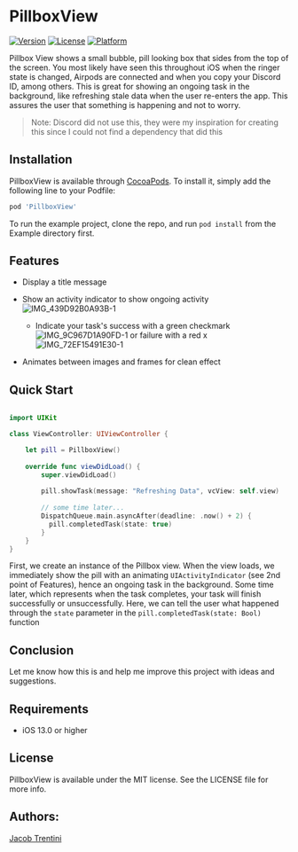 # PillboxView

 [![Version](https://img.shields.io/cocoapods/v/PillboxView.svg?style=flat)](https://cocoapods.org/pods/PillboxView)
 [![License](https://img.shields.io/cocoapods/l/PillboxView.svg?style=flat)](https://cocoapods.org/pods/PillboxView)
 [![Platform](https://img.shields.io/cocoapods/p/PillboxView.svg?style=flat)](https://cocoapods.org/pods/PillboxView)

Pillbox View shows a small bubble, pill looking box that sides from the top of the screen. You most likely have seen this throughout iOS when the ringer state is changed, Airpods are connected and when you copy your Discord ID, among others. This is great for showing an ongoing task in the background, like refreshing stale data when the user re-enters the app. This assures the user that something is happening and not to worry.

> Note: Discord did not use this, they were my inspiration for creating this since I could not find a dependency that did this

## Installation

PillboxView is available through [CocoaPods](https://cocoapods.org). To install
it, simply add the following line to your Podfile:

```ruby
pod 'PillboxView'
```

To run the example project, clone the repo, and run `pod install` from the Example directory first.

## Features

- Display a title message
- Show an activity indicator to show ongoing activity ![IMG_439D92B0A93B-1](https://user-images.githubusercontent.com/70717139/147837941-3ebd4ed7-b547-4601-87f5-dec0c7d5f317.jpeg)

  - Indicate your task's success with a green checkmark ![IMG_9C967D1A90FD-1](https://user-images.githubusercontent.com/70717139/147837835-c8090601-8134-42eb-acd3-463968d7a4d1.jpeg) 
 or failure with a red x ![IMG_72EF15491E30-1](https://user-images.githubusercontent.com/70717139/147837825-ce3c8894-f68c-4a08-94a8-38f3d5586fea.jpeg)
- Animates between images and frames for clean effect

## Quick Start

```swift

import UIKit

class ViewController: UIViewController {

    let pill = PillboxView()
    
    override func viewDidLoad() {
        super.viewDidLoad()
        
        pill.showTask(message: "Refreshing Data", vcView: self.view)
        
        // some time later...
        DispatchQueue.main.asyncAfter(deadline: .now() + 2) {
          pill.completedTask(state: true)
        }
    }
}

```

First, we create an instance of the Pillbox view. When the view loads, we immediately show the pill with an animating `UIActivityIndicator` (see 2nd point of Features), hence an ongoing task in the background. Some time later, which represents when the task completes, your task will finish successfully or unsuccessfully. Here, we can tell the user what happened through the `state` parameter in the `pill.completedTask(state: Bool)` function

## Conclusion

Let me know how this is and help me improve this project with ideas and suggestions.

## Requirements

- iOS 13.0 or higher

## License

PillboxView is available under the MIT license. See the LICENSE file for more info.

## Authors:

[Jacob Trentini](https://github.com/Awesomeplayer165)

